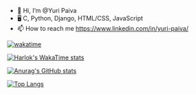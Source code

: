 - 👋 Hi, I’m @Yuri Paiva
- 🖥️ C, Python, Django, HTML/CSS, JavaScript
- 📫 How to reach me https://www.linkedin.com/in/yuri-paiva/

[![wakatime](https://wakatime.com/badge/user/018b9094-810a-46fe-95a2-26581d14bd78.svg)](https://wakatime.com/@018b9094-810a-46fe-95a2-26581d14bd78)
<!---
Yclpaiva/Yclpaiva is a ✨ special ✨ repository because its `README.md` (this file) appears on your GitHub profile.
You can click the Preview link to take a look at your changes.
--->


[![Harlok's WakaTime stats](https://github-readme-stats.vercel.app/api/wakatime?username=Yclpaiva&theme=dark&icons=true)](https://github.com/anuraghazra/github-readme-stats)

[![Anurag's GitHub stats](https://github-readme-stats.vercel.app/api?username=Yclpaiva&show&theme=dark&icons=true)](https://github.com/Yclpaiva/github-readme-stats)

[![Top Langs](https://github-readme-stats.vercel.app/api/top-langs/?username=Yclpaiva&theme=dark&icons=true)](https://github.com/anuraghazra/github-readme-stats)
